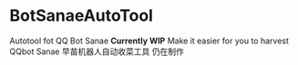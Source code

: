 # BotSanaeAutoTool
Autotool fot QQ Bot Sanae
**Currently WIP**
Make it easier for you to harvest QQbot Sanae
早苗机器人自动收菜工具
仍在制作
